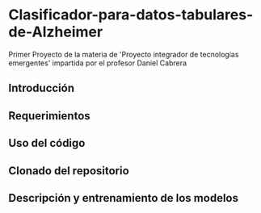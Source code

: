 # Clasificador-para-datos-tabulares-de-Alzheimer
Primer Proyecto de la materia de 'Proyecto integrador de tecnologías emergentes' impartida por el profesor Daniel Cabrera
## Introducción
## Requerimientos
## Uso del código
## Clonado del repositorio
## Descripción y entrenamiento de los modelos

